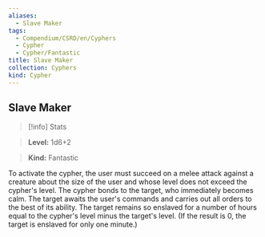 ```yaml
---
aliases:
  - Slave Maker
tags:
  - Compendium/CSRD/en/Cyphers
  - Cypher
  - Cypher/Fantastic
title: Slave Maker
collection: Cyphers
kind: Cypher
---
```

## Slave Maker    
>[!info] Stats    
> **Level:** 1d6+2    
> **Kind:** Fantastic  
    
To activate the cypher, the user must succeed on a melee attack against a creature about the size of the user and whose level does not exceed the cypher's level. The cypher bonds to the target, who immediately becomes calm. The target awaits the user's commands and carries out all orders to the best of its ability. The target remains so enslaved for a number of hours equal to the cypher's level minus the target's level. (If the result is 0, the target is enslaved for only one minute.)